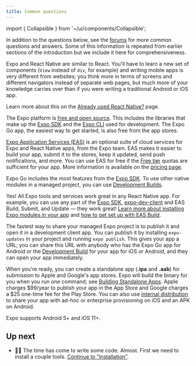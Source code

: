 ```yaml
---
title: Common questions
---
```


import { Collapsible } from '~/ui/components/Collapsible';

In addition to the questions below, see the [forums](https://forums.expo.dev/) for more common questions and answers. Some of this information is repeated from earlier sections of the introduction but we include it here for comprehensiveness.

<Collapsible summary="Is Expo similar to React for web development?">

Expo and React Native are similar to React. You'll have to learn a new set of components (`View` instead of `div`, for example) and writing mobile apps is very different from websites; you think more in terms of screens and different navigators instead of separate web pages, but much more of your knowledge carries over than if you were writing a traditional Android or iOS app.

</Collapsible>

<Collapsible summary="What is the difference between Expo and React Native?">

Learn more about this on the [Already used React Native?](/workflow/already-used-react-native.md) page.

</Collapsible>

<Collapsible summary="How much does Expo cost?">

The Expo platform is [free and open source](https://blog.expo.dev/exponent-is-free-as-in-and-as-in-1d6d948a60dc). This includes the libraries that make up the [Expo SDK](/versions/latest/) and the [Expo CLI](/workflow/expo-cli/) used for development. The Expo Go app, the easiest way to get started, is also free from the app stores.

[Expo Application Services (EAS)](https://expo.dev/eas) is an optional suite of cloud services for Expo and React Native apps, from the Expo team. EAS makes it easier to build your app, submit it to the stores, keep it updated, send push notifications, and more. You can use EAS for free if the [Free tier](https://expo.dev/pricing) quotas are sufficient for your app. More information is available on the [pricing page](https://expo.dev/pricing).

</Collapsible>

<Collapsible summary="How do I add custom native code to my Expo managed project?">

Expo Go includes the most features from the [Expo SDK](/versions/latest/). To use other native modules in a managed project, you can use [Development Builds](/development/introduction.md).

</Collapsible>

<Collapsible summary="Can I use parts of Expo in my app that I created with React Native CLI?">

Yes! All Expo tools and services work great in any React Native app. For example, you can use any part of the [Expo SDK](/versions/latest/), [expo-dev-client](/development/installation.md) and EAS Build, Submit, and Update — they work great! [Learn more about installing Expo modules in your app](/bare/installing-expo-modules.md) and [how to get set up with EAS Build](/build/introduction.md).

</Collapsible>

<Collapsible summary="How do I share my Expo project? Can I submit it to the app stores?">

The fastest way to share your managed Expo project is to publish it and open it in a development client app. You can publish it by installing `expo-updates` in your project and running `expo publish`. This gives your app a URL; you can share this URL with anybody who has the Expo Go app for Android or the [Development Build](/development/introduction.md) for your app for iOS or Android, and they can open your app immediately.

When you're ready, you can create a standalone app (**.ipa** and **.aab**) for submission to Apple and Google's app stores. Expo will build the binary for you when you run one command; see [Building Standalone Apps](distribution/app-stores.md). Apple charges $99/year to publish your app in the App Store and Google charges a $25 one-time fee for the Play Store. You can also use [internal distribution](//build/internal-distribution.md) to share your app with ad-hoc or enterprise provisioning on iOS and an APK on Android.

</Collapsible>

<Collapsible summary="What version of Android and iOS are supported by Expo apps?">

Expo supports Android 5+ and iOS 11+.

</Collapsible>

## Up next

- 👩‍💻 The time has come to write some code. Almost. First we need to install a couple tools. [Continue to "Installation"](/get-started/installation.md).
